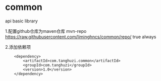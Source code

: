 ﻿# common
api basic library

1.配置github仓库为maven仓库
   <repositories>
        <repository>
            <id>mvn-repo</id>
            <url>https://raw.githubusercontent.com/liminghncs/common/repo/</url>
            <snapshots>
                <enabled>true</enabled>
                <updatePolicy>always</updatePolicy>
            </snapshots>
        </repository>
    </repositories>

2.添加依赖项

        <dependency>
            <artifactId>com.tanghuzi.common</artifactId>
            <groupId>com.tanghuzi</groupId>
            <version>1.0</version> 
        </dependency>